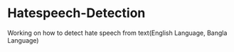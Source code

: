 # Hatespeech-Detection
Working on how to detect hate speech from text(English Language, Bangla Language)
